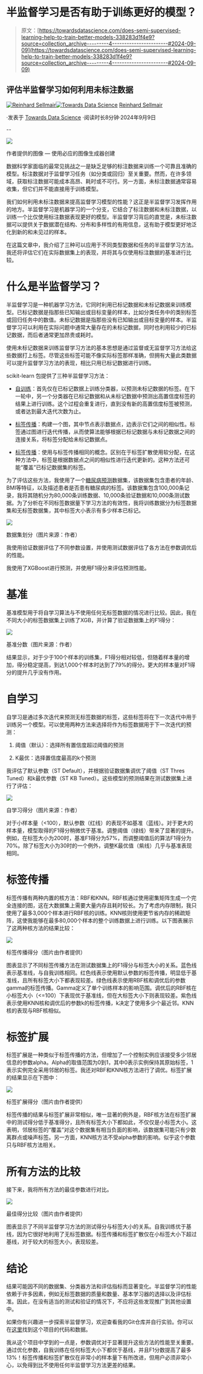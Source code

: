 # 半监督学习是否有助于训练更好的模型？

> 原文：[https://towardsdatascience.com/does-semi-supervised-learning-help-to-train-better-models-338283d1f4e9?source=collection_archive---------4-----------------------#2024-09-09](https://towardsdatascience.com/does-semi-supervised-learning-help-to-train-better-models-338283d1f4e9?source=collection_archive---------4-----------------------#2024-09-09)

## 评估半监督学习如何利用未标注数据

[](https://medium.com/@reinhard.sellmair?source=post_page---byline--338283d1f4e9--------------------------------)[![Reinhard Sellmair](../Images/0aaf2ae9c27f551f9ef6921d110318b5.png)](https://medium.com/@reinhard.sellmair?source=post_page---byline--338283d1f4e9--------------------------------)[](https://towardsdatascience.com/?source=post_page---byline--338283d1f4e9--------------------------------)[![Towards Data Science](../Images/a6ff2676ffcc0c7aad8aaf1d79379785.png)](https://towardsdatascience.com/?source=post_page---byline--338283d1f4e9--------------------------------) [Reinhard Sellmair](https://medium.com/@reinhard.sellmair?source=post_page---byline--338283d1f4e9--------------------------------)

·发表于 [Towards Data Science](https://towardsdatascience.com/?source=post_page---byline--338283d1f4e9--------------------------------) ·阅读时长8分钟·2024年9月9日

--

![](../Images/91de59efdd9bf944d6eab57fe896ce4a.png)

作者提供的图像 — 使用必应的图像生成器创建

数据科学家面临的最常见挑战之一是缺乏足够的标注数据来训练一个可靠且准确的模型。标注数据对于监督学习任务（如分类或回归）至关重要。然而，在许多领域，获取标注数据可能成本高昂、耗时或不可行。另一方面，未标注数据通常容易收集，但它们并不能直接用于训练模型。

我们如何利用未标注数据来提高监督学习模型的性能？这正是半监督学习发挥作用的地方。半监督学习是机器学习的一个分支，它结合了标注数据和未标注数据，以训练一个比仅使用标注数据表现更好的模型。半监督学习背后的直觉是，未标注数据可以提供关于数据潜在结构、分布和多样性的有用信息，这有助于模型更好地泛化到新的和未见过的样本。

在这篇文章中，我介绍了三种可以应用于不同类型数据和任务的半监督学习方法。我还将评估它们在实际数据集上的表现，并将其与仅使用标注数据的基准进行比较。

# 什么是半监督学习？

半监督学习是一种机器学习方法，它同时利用已标记数据和未标记数据来训练模型。已标记数据是指那些已知输出或目标变量的样本，比如分类任务中的类别标签或回归任务中的数值。未标记数据是指那些没有已知输出或目标变量的样本。半监督学习可以利用在实际问题中通常大量存在的未标记数据，同时也利用较少的已标记数据，而后者通常更加昂贵或耗时。

使用未标记数据来训练监督学习方法的基本思想是通过监督或无监督学习方法给这些数据打上标签。尽管这些标签可能不像实际标签那样准确，但拥有大量此类数据可以提升监督学习方法的表现，相比只用已标记数据进行训练。

scikit-learn 包提供了三种半监督学习方法：

+   [自训练](https://scikit-learn.org/stable/modules/generated/sklearn.semi_supervised.SelfTrainingClassifier.html#sklearn.semi_supervised.SelfTrainingClassifier)：首先仅在已标记数据上训练分类器，以预测未标记数据的标签。在下一轮中，另一个分类器在已标记数据和从未标记数据中预测出高置信度标签的结果上进行训练。这个过程会重复进行，直到没有新的高置信度标签被预测，或者达到最大迭代次数为止。

+   [标签传播](https://scikit-learn.org/stable/modules/generated/sklearn.semi_supervised.LabelPropagation.html#sklearn.semi_supervised.LabelPropagation)：构建一个图，其中节点表示数据点，边表示它们之间的相似性。标签通过图进行迭代传播，从而使算法能够根据已标记数据与未标记数据之间的连接关系，将标签分配给未标记数据点。

+   [标签传播](https://scikit-learn.org/stable/modules/generated/sklearn.semi_supervised.LabelSpreading.html#sklearn.semi_supervised.LabelSpreading)：使用与标签传播相同的概念。区别在于标签扩散使用软分配，在这种方法中，标签是根据数据点之间的相似性进行迭代更新的。这种方法还可能“覆盖”已标记数据集的标签。

为了评估这些方法，我使用了一个[糖尿病预测](https://www.kaggle.com/datasets/iammustafatz/diabetes-prediction-dataset)数据集，该数据集包含患者的年龄、BMI等特征，以及描述患者是否患有糖尿病的标签。该数据集包含100,000条记录，我将其随机分为80,000条训练数据、10,000条验证数据和10,000条测试数据。为了分析在不同标签数据量下学习方法的有效性，我将训练数据分为标签数据集和无标签数据集，其中标签大小表示有多少样本已标记。

![](../Images/07314d87ce62458607a40ba79ba1f7c9.png)

数据集划分（图片来源：作者）

我使用验证数据评估了不同参数设置，并使用测试数据评估了各方法在参数调优后的性能。

我使用了XGBoost进行预测，并使用F1得分来评估预测性能。

# 基准

基准模型用于将自学习算法与不使用任何无标签数据的情况进行比较。因此，我在不同大小的标签数据集上训练了XGB，并计算了验证数据集上的F1得分：

![](../Images/9f59973414d79ee134095a17a2129841.png)

基准分数（图片来源：作者）

结果显示，对于少于100个样本的训练集，F1得分相对较低，但随着样本量的增加，得分稳定提高，到达1,000个样本时达到了79%的得分。更大的样本量对F1得分的提升几乎没有作用。

# 自学习

自学习是通过多次迭代来预测无标签数据的标签，这些标签将在下一次迭代中用于训练另一个模型。可以使用两种方法来选择将作为标签数据用于下一次迭代的预测：

1.  阈值（默认）：选择所有置信度超过阈值的预测

1.  K最优：选择置信度最高的k个预测

我评估了默认参数（ST Default），并根据验证数据集调优了阈值（ST Thres Tuned）和k最优参数（ST KB Tuned）。这些模型的预测结果在测试数据集上进行了评估：

![](../Images/4b49779f4c24e39f253af5763820ff94.png)

自学习得分（图片来源：作者）

对于小样本量（<100），默认参数（红线）的表现不如基准（蓝线）。对于更大的样本量，模型取得的F1得分稍微优于基准。调整阈值（绿线）带来了显著的提升。例如，在标签大小为200时，基准F1得分为57%，而调整阈值后的算法F1得分为70%。除了标签大小为30时的一个例外，调整K最优值（紫线）几乎与基准表现相同。

# 标签传播

标签传播有两种内置的核方法：RBF和KNN。RBF核通过使用密集矩阵生成一个完全连接的图，这在大数据集上需要大量内存且耗时较长。为了考虑内存限制，我只使用了最多3,000个样本进行RBF核的训练。KNN核则使用更节省内存的稀疏矩阵，这使我能够在最多80,000个样本的整个训练数据上进行训练。以下图表展示了这两种核方法的结果比较：

![](../Images/22e25ebabdc3352de89144f386ad9c7f.png)

标签传播得分（图片由作者提供）

图表显示了不同标签传播方法在测试数据集上的F1得分与标签大小的关系。蓝色线表示基准线，与自我训练相同。红色线表示使用默认参数的标签传播，明显低于基准线，且所有标签大小下都表现较差。绿色线表示使用RBF核和调优后的参数gamma的标签传播。Gamma定义了单个训练样本的影响范围。调优后的RBF核在小标签大小（<=100）下表现优于基准线，但在大标签大小下则表现较差。紫色线表示使用KNN核和调优后的参数k的标签传播，k决定了使用多少个最近邻。KNN核的表现与RBF核相似。

# 标签扩展

标签扩展是一种类似于标签传播的方法，但增加了一个控制实例应该接受多少邻居信息的参数alpha。Alpha的取值范围为0到1，其中0表示实例保持其原始标签，1表示实例完全采用邻居的标签。我还对RBF和KNN核方法进行了调优。标签扩展的结果显示在下图中：

![](../Images/823cdd15871e1964d993702c90b6e838.png)

标签扩展得分（图片由作者提供）

标签传播的结果与标签扩展非常相似，唯一显著的例外是，RBF核方法在标签扩展中的测试得分低于基准得分，且所有标签大小下都如此，不仅仅是小标签大小。这表明，邻居标签的“覆盖”对这个数据集有相当负面的影响，该数据集可能只有少数离群点或噪声标签。另一方面，KNN核方法不受alpha参数的影响。似乎这个参数只与RBF核方法相关。

# 所有方法的比较

接下来，我将所有方法的最佳参数进行对比。

![](../Images/3e608c0363175bf506fe654cba909a0c.png)

最佳得分比较（图片由作者提供）

图表显示了不同半监督学习方法的测试得分与标签大小的关系。自我训练优于基线，因为它很好地利用了无标签数据。标签传播和标签扩散仅在小标签大小下超过基线，对于较大的标签大小，表现较差。

# 结论

结果可能因不同的数据集、分类器方法和评估指标而显著变化。半监督学习的性能依赖于许多因素，例如无标签数据的质量和数量、基本学习器的选择以及评估标准。因此，在没有适当的测试和验证的情况下，不应将这些发现推广到其他设置中。

如果你有兴趣进一步探索半监督学习，欢迎查看我的Git仓库并自行实验。你可以在[这里](https://github.com/ReinhardSellmair/ssl?tab=readme-ov-file)找到这个项目的代码和数据。

我从这个项目中学到的一点是，参数调优对于显著提升这些方法的性能至关重要。通过优化参数，自我训练在任何标签大小下都优于基线，并且F1分数提高了最多13%！标签传播和标签扩散仅在非常小的样本量下有所改进，但用户必须非常小心，以免得到比不使用任何半监督学习方法更差的结果。
